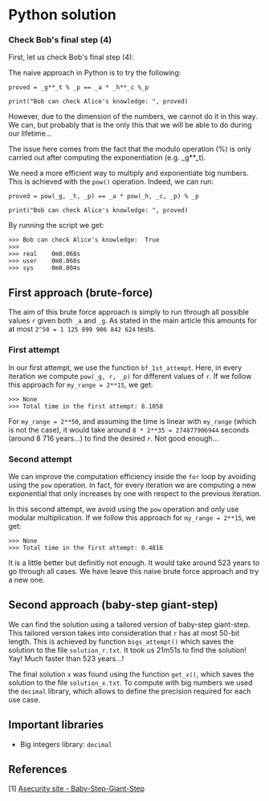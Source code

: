 # Python solution


### Check Bob's final step (4)

First, let us check Bob's final step (4):


The naive approach in Python is to try the following:

```
proved = _g**_t % _p == _a * _h**_c %_p

print("Bob can check Alice's knowledge: ", proved)
```

However, due to the dimension of the numbers, we cannot do it in this way. We can, but probably that is the only this that we will 
be able to do during our lifetime...

The issue here comes from the fact that the modulo operation (%) is only carried out after computing the exponentiation (e.g. _g**_t). 

We need a more efficient way to multiply and exponentiate big numbers. This is achieved with the `pow()` operation. Indeed, we can run:

```
proved = pow(_g, _t, _p) == _a * pow(_h, _c, _p) % _p

print("Bob can check Alice's knowledge: ", proved)
```

By running the script we get:

```
>>> Bob can check Alice's knowledge:  True
>>>
>>> real    0m0.068s
>>> user    0m0.060s
>>> sys     0m0.004s
```

## First approach (brute-force)

The aim of this brute force approach is simply to run through all possible values `r` given both `_a` and `_g`. As stated in the main article this amounts for at most `2^50 = 1 125 899 906 842 624` tests. 

### First attempt

In our first attempt, we use the function `bf_1st_attempt`. Here, in every iteration we compute `pow(_g, r, _p)` for different values of `r`. If we follow this approach for `my_range = 2**15`, we get:

```
>>> None
>>> Total time in the first attempt: 8.1058
```

For `my_range = 2**50`, and assuming the time is linear with `my_range` (which is not the case), it would take around `8 * 2**35 = 274877906944` seconds (around 8 716 years...) to find the desired `r`. Not good enough...

### Second attempt

We can improve the computation efficiency inside the `for` loop by avoiding using the `pow` operation. In fact, for every iteration we are computing a new exponential that only increases by one with respect to the previous iteration. 

In this second attempt, we avoid using the `pow` operation and only use modular multiplication. If we follow this approach for `my_range = 2**15`, we get:

```
>>> None
>>> Total time in the first attempt: 0.4816
```

It is a little better but definitly not enough. It would take around 523 years to go through all cases. We have leave this naive brute force approach and try a new one.


## Second approach (baby-step giant-step)

We can find the solution using a tailored version of baby-step giant-step. This tailored version takes into consideration that `r` has at most 50-bit length. This is achieved by function `bsgs_attempt()` which saves the solution to the file `solution_r.txt`. It took us 21m51s to find the solution! Yay! Much faster than 523 years...!

The final solution `x` was found using the function `get_x()`, which saves the solution to the file `solution_x.txt`. To compute with big numbers we used the `decimal` library, which allows to define the precision required for each use case. 


## Important libraries

- Big integers library: `decimal`


## References

[1] [Asecurity site - Baby-Step-Giant-Step](https://asecuritysite.com/encryption/baby)







